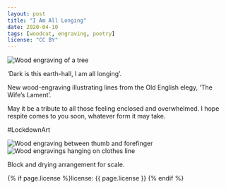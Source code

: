 ```yaml
---
layout: post
title: "I Am All Longing"
date: 2020-04-10
tags: [woodcut, engraving, poetry]
license: "CC BY"
---
```


![Wood engraving of a tree]({{site.baseurl}}/assets/img/wifes-lament1.jpg)

‘Dark is this earth-hall, I am all longing’.

New wood-engraving illustrating lines from the Old English elegy, ‘The Wife’s Lament’.

May it be a tribute to all those feeling enclosed and overwhelmed. I hope respite comes to you soon, whatever form it may take.

 #LockdownArt

![Wood engraving between thumb and forefinger]({{site.baseurl}}/assets/img/wifes-lament2.jpg)
![Wood engravings hanging on clothes line]({{site.baseurl}}/assets/img/wifes-lament3.jpg)

Block and drying arrangement for scale.

{% if page.license %}license: {{ page.license }} {% endif %}
